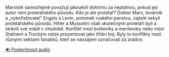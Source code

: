 
Marxisté samozřejmě považují jakoukoli doktrínu za neplatnou, pokud její autor není proletářského původu. Kdo je ale proletář? Doktor Marx, továrník a „vykořisťovatel" Engels a Lenin, potomek ruského panstva, zajisté nebyli proletářského původu. Hitler a Mussolini však skutečnými proletáři byli a strávili své mládí v chudobě. Konflikt mezi bolševiky a menševiky nebo mezi Stalinem a Trockým nelze prezentovat jako třídní boj. Byly to konflikty mezi různými sektami fanatiků, kteří se navzájem označovali za zrádce.

[🔊 Poslechnout audio](/data/7-paragraphs/audio/chapter_25/para_003-Marxist-samozejm-povauj-jakoukoli-doktrnu-za.mp3)
